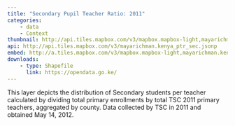 ```yaml
---
title: "Secondary Pupil Teacher Ratio: 2011"
categories: 
    - data
    - Context
thumbnail: http://api.tiles.mapbox.com/v3/mapbox.mapbox-light,mayarichman.kenya_ptr_sec/7/77/63.png128
api: http://api.tiles.mapbox.com/v3/mayarichman.kenya_ptr_sec.jsonp
embed: http://a.tiles.mapbox.com/v3/mapbox.mapbox-light,mayarichman.kenya_ptr_sec.html#6/-0.1318/37.0899
downloads:
    - type: Shapefile
      link: https://opendata.go.ke/
---
```

<p>This layer depicts the distribution of Secondary students per teacher calculated by dividing total primary enrollments by total TSC 2011 primary teachers, aggregated by county. Data collected by TSC in 2011 and obtained May 14, 2012.</p>